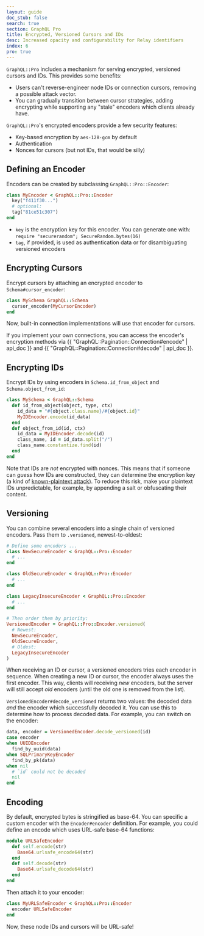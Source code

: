 ```yaml
---
layout: guide
doc_stub: false
search: true
section: GraphQL Pro
title: Encrypted, Versioned Cursors and IDs
desc: Increased opacity and configurability for Relay identifiers
index: 6
pro: true
---
```


`GraphQL::Pro` includes a mechanism for serving encrypted, versioned cursors and IDs.  This provides some benefits:

- Users can't reverse-engineer node IDs or connection cursors, removing a possible attack vector.
- You can gradually transition between cursor strategies, adding encrypting while supporting any "stale" encoders which clients already have.

`GraphQL::Pro`'s encrypted encoders provide a few security features:

- Key-based encryption by `aes-128-gcm` by default
- Authentication
- Nonces for cursors (but not IDs, that would be silly)

## Defining an Encoder

Encoders can be created by subclassing `GraphQL::Pro::Encoder`: 

```ruby
class MyEncoder < GraphQL::Pro::Encoder
  key("f411f30...")
  # optional:
  tag("81ce51c307")
end
```

- `key` is the encryption key for this encoder. You can generate one with: `require "securerandom"; SecureRandom.bytes(16)`
- `tag`, if provided, is used as authentication data or for disambiguating versioned encoders

## Encrypting Cursors

Encrypt cursors by attaching an encrypted encoder to `Schema#cursor_encoder`:

```ruby
class MySchema GraphQL::Schema
  cursor_encoder(MyCursorEncoder)
end
```

Now, built-in connection implementations will use that encoder for cursors.

If you implement your own connections, you can access the encoder's encryption methods via {{ "GraphQL::Pagination::Connection#encode" | api_doc }} and {{ "GraphQL::Pagination::Connection#decode" | api_doc }}.


## Encrypting IDs

Encrypt IDs by using encoders in `Schema.id_from_object` and `Schema.object_from_id`:

```ruby
class MySchema < GraphQL::Schema
  def id_from_object(object, type, ctx)
    id_data = "#{object.class.name}/#{object.id}"
    MyIDEncoder.encode(id_data)
  end
  def object_from_id(id, ctx)
    id_data = MyIDEncoder.decode(id)
    class_name, id = id_data.split("/")
    class_name.constantize.find(id)
  end
end
```

Note that IDs are _not_ encrypted with nonces. This means that if someone can _guess_ how IDs are constructed, they can determine the encryption key (a kind of [known-plaintext attack](https://en.wikipedia.org/wiki/Known-plaintext_attack)). To reduce this risk, make your plaintext IDs unpredictable, for example, by appending a salt or obfuscating their content.

## Versioning

You can combine several encoders into a single chain of versioned encoders. Pass them to `.versioned`, newest-to-oldest:

```ruby
# Define some encoders ...
class NewSecureEncoder < GraphQL::Pro::Encoder
  # ...
end

class OldSecureEncoder < GraphQL::Pro::Encoder
  # ...
end

class LegacyInsecureEncoder < GraphQL::Pro::Encoder
  # ...
end

# Then order them by priority:
VersionedEncoder = GraphQL::Pro::Encoder.versioned(
  # Newest:
  NewSecureEncoder,
  OldSecureEncoder,
  # Oldest:
  LegacyInsecureEncoder
)
```

When receiving an ID or cursor, a versioned encoders tries each encoder in sequence. When creating a new ID or cursor, the encoder always uses the first encoder. This way, clients will receiving _new_ encoders, but the server will still accept _old_ encoders (until the old one is removed from the list).

`VersionedEncoder#decode_versioned` returns two values: the decoded data _and_ the encoder which successfully decoded it. You can use this to determine how to process decoded data. For example, you can switch on the encoder:

```ruby
data, encoder = VersionedEncoder.decode_versioned(id)
case encoder
when UUIDEncoder
  find_by_uuid(data)
when SQLPrimaryKeyEncoder
  find_by_pk(data)
when nil
  # `id` could not be decoded
  nil
end
```

## Encoding

By default, encrypted bytes is stringified as base-64. You can specific a custom encoder with the `Encoder#encoder` definition. For example, you could define an encode which uses URL-safe base-64 functions:

```ruby
module URLSafeEncoder
  def self.encode(str)
    Base64.urlsafe_encode64(str)
  end
  def self.decode(str)
    Base64.urlsafe_decode64(str)
  end
end
```

Then attach it to your encoder:

```ruby
class MyURLSafeEncoder < GraphQL::Pro::Encoder
  encoder URLSafeEncoder
end
```

Now, these node IDs and cursors will be URL-safe!
